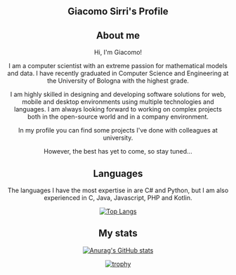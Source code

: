 <div align="center">
  
 ## Giacomo Sirri's Profile
 
 ## About me
 
 Hi, I'm Giacomo! 
 
 I am a computer scientist with an extreme passion for mathematical models and data. I have recently graduated in Computer Science and Engineering at the University of Bologna with the highest grade. 

 I am highly skilled in designing and developing software solutions for web, mobile and desktop environments using multiple technologies and languages. I am always looking forward to working on complex 
 projects both in the open-source world and in a company environment.

 In my profile you can find some projects I've done with colleagues at university.
 
 However, the best has yet to come, so stay tuned...
 
 ## Languages
 
 The languages I have the most expertise in are C# and Python, but I am also experienced in C, Java, Javascript, PHP and Kotlin.
 
[![Top Langs](https://github-readme-stats.vercel.app/api/top-langs/?username=anuraghazra&layout=donut)](https://github.com/anuraghazra/github-readme-stats)

 ## My stats
  
[![Anurag's GitHub stats](https://github-readme-stats.vercel.app/api?username=giacomosirri%&bg_color=0,ff1800,000000&text_color=ffffff&title_color=ffffff&icon_color=000000&border_color=000000&show_icons=true&count_private=true)](https://github.com/anuraghazra/github-readme-stats)

[![trophy](https://github-profile-trophy.vercel.app/?username=LukePasax&theme=juicyfresh&column=-1)](https://github.com/ryo-ma/github-profile-trophy)
  
</div>
